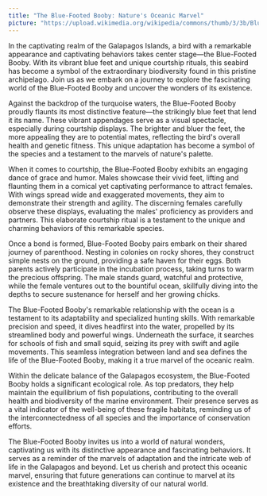 ```yaml
---
title: "The Blue-Footed Booby: Nature's Oceanic Marvel"
picture: "https://upload.wikimedia.org/wikipedia/commons/thumb/3/3b/Blue-footed-booby.jpg/330px-Blue-footed-booby.jpg"
---
```


In the captivating realm of the Galapagos Islands, a bird with a remarkable appearance and captivating behaviors takes center stage—the Blue-Footed Booby. With its vibrant blue feet and unique courtship rituals, this seabird has become a symbol of the extraordinary biodiversity found in this pristine archipelago. Join us as we embark on a journey to explore the fascinating world of the Blue-Footed Booby and uncover the wonders of its existence.

Against the backdrop of the turquoise waters, the Blue-Footed Booby proudly flaunts its most distinctive feature—the strikingly blue feet that lend it its name. These vibrant appendages serve as a visual spectacle, especially during courtship displays. The brighter and bluer the feet, the more appealing they are to potential mates, reflecting the bird's overall health and genetic fitness. This unique adaptation has become a symbol of the species and a testament to the marvels of nature's palette.

When it comes to courtship, the Blue-Footed Booby exhibits an engaging dance of grace and humor. Males showcase their vivid feet, lifting and flaunting them in a comical yet captivating performance to attract females. With wings spread wide and exaggerated movements, they aim to demonstrate their strength and agility. The discerning females carefully observe these displays, evaluating the males' proficiency as providers and partners. This elaborate courtship ritual is a testament to the unique and charming behaviors of this remarkable species.

Once a bond is formed, Blue-Footed Booby pairs embark on their shared journey of parenthood. Nesting in colonies on rocky shores, they construct simple nests on the ground, providing a safe haven for their eggs. Both parents actively participate in the incubation process, taking turns to warm the precious offspring. The male stands guard, watchful and protective, while the female ventures out to the bountiful ocean, skillfully diving into the depths to secure sustenance for herself and her growing chicks.

The Blue-Footed Booby's remarkable relationship with the ocean is a testament to its adaptability and specialized hunting skills. With remarkable precision and speed, it dives headfirst into the water, propelled by its streamlined body and powerful wings. Underneath the surface, it searches for schools of fish and small squid, seizing its prey with swift and agile movements. This seamless integration between land and sea defines the life of the Blue-Footed Booby, making it a true marvel of the oceanic realm.

Within the delicate balance of the Galapagos ecosystem, the Blue-Footed Booby holds a significant ecological role. As top predators, they help maintain the equilibrium of fish populations, contributing to the overall health and biodiversity of the marine environment. Their presence serves as a vital indicator of the well-being of these fragile habitats, reminding us of the interconnectedness of all species and the importance of conservation efforts.

The Blue-Footed Booby invites us into a world of natural wonders, captivating us with its distinctive appearance and fascinating behaviors. It serves as a reminder of the marvels of adaptation and the intricate web of life in the Galapagos and beyond. Let us cherish and protect this oceanic marvel, ensuring that future generations can continue to marvel at its existence and the breathtaking diversity of our natural world.